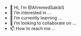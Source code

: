 - 👋 Hi, I’m @AhmmedSakibS
- 👀 I’m interested in ...
- 🌱 I’m currently learning ...
- 💞️ I’m looking to collaborate on ...
- 📫 How to reach me ...

<!---
AhmmedSakibS/AhmmedSakibS is a ✨ special ✨ repository because its `README.md` (this file) appears on your GitHub profile.
You can click the Preview link to take a look at your changes.
--->
